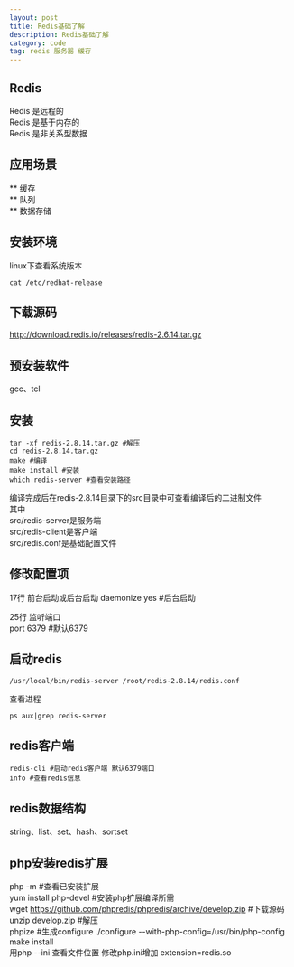 ```yaml
---
layout: post
title: Redis基础了解
description: Redis基础了解
category: code
tag: redis 服务器 缓存
---  
```


## Redis  

Redis 是远程的  
Redis 是基于内存的  
Redis 是非关系型数据  

## 应用场景  

**	缓存  
**  队列  
**  数据存储  

## 安装环境  
linux下查看系统版本  

	cat /etc/redhat-release 

## 下载源码  
http://download.redis.io/releases/redis-2.6.14.tar.gz  

## 预安装软件  
gcc、tcl  

## 安装  

	tar -xf redis-2.8.14.tar.gz #解压  
	cd redis-2.8.14.tar.gz  
	make #编译  
	make install #安装
	which redis-server #查看安装路径

编译完成后在redis-2.8.14目录下的src目录中可查看编译后的二进制文件  
其中  
src/redis-server是服务端  
src/redis-client是客户端  
src/redis.conf是基础配置文件  

## 修改配置项  
17行 前台启动或后台启动
daemonize yes #后台启动

25行 监听端口  
port 6379 #默认6379  

## 启动redis  

	/usr/local/bin/redis-server /root/redis-2.8.14/redis.conf  
查看进程  

	ps aux|grep redis-server

## redis客户端  

	redis-cli #启动redis客户端 默认6379端口  
	info #查看redis信息  

## redis数据结构  
string、list、set、hash、sortset  


## php安装redis扩展  

php -m #查看已安装扩展  
yum install php-devel #安装php扩展编译所需  
wget https://github.com/phpredis/phpredis/archive/develop.zip #下载源码  
unzip develop.zip  #解压  
phpize #生成configure
./configure --with-php-config=/usr/bin/php-config 
make install  
用php --ini 查看文件位置
修改php.ini增加 extension=redis.so